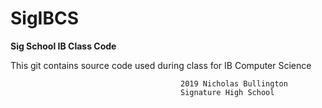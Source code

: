 # SigIBCS
**Sig School IB Class Code**

This git contains source code used during class for IB Computer Science



                                          2019 Nicholas Bullington
                                          Signature High School
